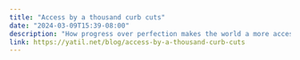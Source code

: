 ```yaml
---
title: "Access by a thousand curb cuts"
date: "2024-03-09T15:39-08:00"
description: "How progress over perfection makes the world a more accessible place, fixing one barrier at a time."
link: https://yatil.net/blog/access-by-a-thousand-curb-cuts
---
```

